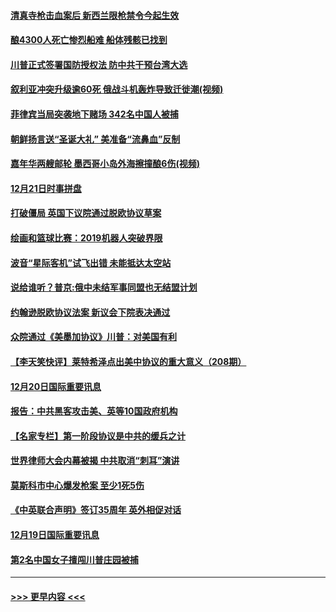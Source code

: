 #### [清真寺枪击血案后 新西兰限枪禁令今起生效](../pages/prog202/a102734655.md?t=12212201) 
#### [酿4300人死亡惨烈船难 船体残骸已找到](../pages/prog202/a102734585.md?t=12212201) 
#### [川普正式签署国防授权法 防中共干预台湾大选](../pages/prog202/a102734587.md?t=12212201) 
#### [叙利亚冲突升级逾60死 俄战斗机轰炸导致迁徙潮(视频)](../pages/prog202/a102734403.md?t=12212201) 
#### [菲律宾当局突袭地下赌场 342名中国人被捕](../pages/prog202/a102734392.md?t=12212201) 
#### [朝鲜扬言送“圣诞大礼” 美准备“流鼻血”反制](../pages/prog202/a102734387.md?t=12212201) 
#### [嘉年华两艘邮轮 墨西哥小岛外海擦撞酿6伤(视频)](../pages/prog202/a102734357.md?t=12212201) 
#### [12月21日时事拼盘](../pages/prog202/a102734213.md?t=12212201) 
#### [打破僵局 英国下议院通过脱欧协议草案](../pages/prog202/a102734197.md?t=12212201) 
#### [绘画和篮球比赛：2019机器人突破界限](../pages/prog202/a102734175.md?t=12212201) 
#### [波音“星际客机”试飞出错 未能抵达太空站](../pages/prog202/a102734149.md?t=12212201) 
#### [说给谁听？普京:俄中未结军事同盟也无结盟计划](../pages/prog202/a102734128.md?t=12212201) 
#### [约翰逊脱欧协议法案 新议会下院表决通过](../pages/prog202/a102734008.md?t=12212201) 
#### [众院通过《美墨加协议》川普：对美国有利](../pages/prog202/a102733996.md?t=12212201) 
#### [【李天笑快评】莱特希泽点出美中协议的重大意义（208期）](../pages/prog202/a102733955.md?t=12212201) 
#### [12月20日国际重要讯息](../pages/prog202/a102733811.md?t=12212201) 
#### [报告：中共黑客攻击美、英等10国政府机构](../pages/prog202/a102733695.md?t=12212201) 
#### [【名家专栏】第一阶段协议是中共的缓兵之计](../pages/prog202/a102733104.md?t=12212201) 
#### [世界律师大会内幕被揭 中共取消“刺耳”演讲](../pages/prog202/a102733621.md?t=12212201) 
#### [莫斯科市中心爆发枪案 至少1死5伤](../pages/prog202/a102733367.md?t=12212201) 
#### [《中英联合声明》签订35周年 英外相促对话](../pages/prog202/a102733192.md?t=12212201) 
#### [12月19日国际重要讯息](../pages/prog202/a102732934.md?t=12212201) 
#### [第2名中国女子擅闯川普庄园被捕](../pages/prog202/a102732884.md?t=12212201) 

----
#### [ >>> 更早内容 <<< ](../indexes/prog202-earlier.md)
